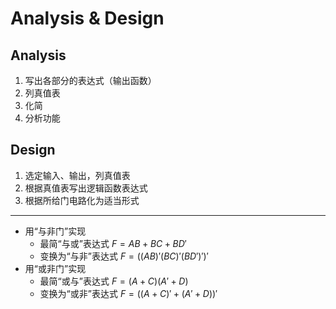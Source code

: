 
# Analysis & Design

## Analysis

1. 写出各部分的表达式（输出函数）
2. 列真值表
3. 化简
4. 分析功能

## Design

1. 选定输入、输出，列真值表
2. 根据真值表写出逻辑函数表达式
3. 根据所给门电路化为适当形式

---

- 用“与非门”实现
	- 最简“与或”表达式 $F=AB+BC+BD'$
	- 变换为“与非”表达式 $F=((AB)'(BC)'(BD')')'$
- 用“或非门”实现
	- 最简“或与”表达式 $F=(A+C)(A'+D)$
	- 变换为“或非”表达式 $F=((A+C)'+(A'+D))'$
